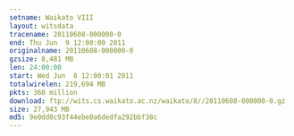 ```yaml
---
setname: Waikato VIII
layout: witsdata
tracename: 20110608-000000-0
end: Thu Jun  9 12:00:00 2011
originalname: 20110608-000000-0
gzsize: 8,481 MB
len: 24:00:00
start: Wed Jun  8 12:00:01 2011
totalwirelen: 219,694 MB
pkts: 360 million
download: ftp://wits.cs.waikato.ac.nz/waikato/8//20110608-000000-0.gz
size: 27,943 MB
md5: 9e0dd0c93f44ebe0a6dedfa292bbf38c
---
```

